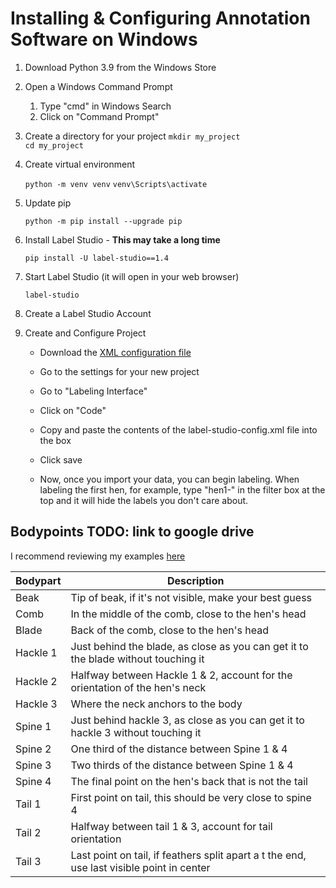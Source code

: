 # Installing & Configuring Annotation Software on Windows

1. Download Python 3.9 from the Windows Store

2. Open a Windows Command Prompt
	1. Type "cmd" in Windows Search
	2. Click on "Command Prompt"

3. Create a directory for your project
	`mkdir my_project`<br>
	`cd my_project`
	
4. Create virtual environment

	`python -m venv venv`
	`venv\Scripts\activate`
	
5. Update pip

	`python -m pip install --upgrade pip`	
	
6. Install Label Studio - **This may take a long time**

	`pip install -U label-studio==1.4`
	
7. Start Label Studio (it will open in your web browser)

	`label-studio`

7. Create a Label Studio Account

8. Create and Configure Project

	- Download the [XML configuration file](https://drive.google.com/file/d/1zpVENMFebEQhxsQVjsIAEjBeD-Rf3LxO/view?usp=sharing)

	- Go to the settings for your new project
	
	- Go to "Labeling Interface"
	
	- Click on "Code"
	
	- Copy and paste the contents of the label-studio-config.xml file into the box
	
	- Click save
	
	- Now, once you import your data, you can begin labeling. When labeling
	  the first hen, for example, type "hen1-" in the filter box at the top 
	  and it will hide the labels you don't care about.
	  

## Bodypoints **TODO: link to google drive**

I recommend reviewing my examples [here](https://drive.google.com/drive/folders/1J7VcchOxZpjfc-51n-_e0IHKwFe8onw5?usp=sharing)

| Bodypart  | Description |
|-----------|-------------------------------------------------------------- |
| Beak 		| Tip of beak, if it's not visible, make your best guess |
| Comb		| In the middle of the comb, close to the hen's head |
| Blade		| Back of the comb, close to the hen's head |
| Hackle 1	| Just behind the blade, as close as you can get it to the blade without touching it |
| Hackle 2	| Halfway between Hackle 1 & 2, account for the orientation of the hen's neck |
| Hackle 3	| Where the neck anchors to the body |
| Spine 1 	| Just behind hackle 3, as close as you can get it to hackle 3 without touching it |
| Spine 2	| One third of the distance between Spine 1 & 4 |
| Spine 3	| Two thirds of the distance between Spine 1 & 4 |
| Spine 4	| The final point on the hen's back that is not the tail |
| Tail 1	| First point on tail, this should be very close to spine 4 |
| Tail 2	| Halfway between tail 1 & 3, account for tail  orientation |
| Tail 3	| Last point on tail, if feathers split apart a	t the end, use last visible point in center |

